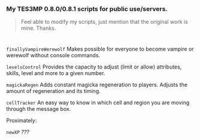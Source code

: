 ### My TES3MP 0.8.0/0.8.1 scripts for public use/servers.

> Feel able to modify my scripts, just mention that the original work is mine. Thanks.
#

```finallyVampireWerewolf``` Makes possible for everyone to become vampire or werewolf without console commands.

```levelsControl``` Provides the capacity to adjust (limit or allow) attributes, skills, level and more to a given number.

```magickaRegen``` Adds constant magicka regeneration to players. Adjusts the amount of regeneration and its timing.

```cellTracker``` An easy way to know in which cell and region you are moving through the message box.

Proximately:

```newXP``` *???*
